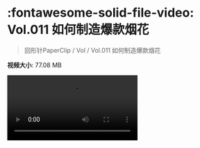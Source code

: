 # :fontawesome-solid-file-video: Vol.011 如何制造爆款烟花

> 回形针PaperClip / Vol / Vol.011 如何制造爆款烟花

**视频大小**: 77.08 MB

<div class="video"><video src="https://file.hsyhx.top/archive/PaperClip/Vol/011.mp4" controls preload>🤔 您的浏览器不支持 video 标签</video></div>